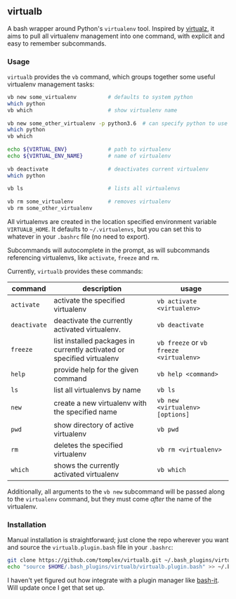 ## virtualb

A bash wrapper around Python's `virtualenv` tool. Inspired by [virtualz](https://github.com/aperezdc/virtualz), it aims to pull all virtualenv management into one command, with explicit and easy to remember subcommands.

### Usage

`virtualb` provides the `vb` command, which groups together some useful virtualenv management tasks:

```bash
vb new some_virtualenv          # defaults to system python
which python
vb which                        # show virtualenv name
 
vb new some_other_virtualenv -p python3.6  # can specify python to use
which python
vb which
 
echo ${VIRTUAL_ENV}             # path to virtualenv
echo ${VIRTUAL_ENV_NAME}        # name of virtualenv
 
vb deactivate                   # deactivates current virtualenv
which python
 
vb ls                           # lists all virtualenvs
 
vb rm some_virtualenv           # removes virtualenv
vb rm some_other_virtualenv
```

All virtualenvs are created in the location specified environment variable `VIRTUALB_HOME`. It defaults to `~/.virtualenvs`, but you can set this to whatever in your `.bashrc` file (no need to export).

Subcommands will autocomplete in the prompt, as will subcommands referencing virtualenvs, like `activate`, `freeze` and `rm`.

Currently, `virtualb` provides these commands:

|command|description|usage|
|---|---|---|
| `activate` | activate the specified virtualenv | `vb activate <virtualenv>` |
|`deactivate`| deactivate the currently activated virtualenv.|`vb deactivate`|
|`freeze`|list installed packages in currently activated or specified virtualenv| `vb freeze` or `vb freeze <virtualenv>`|
|`help`|provide help for the given command|`vb help <command>`|
|`ls`|list all virtualenvs by name|`vb ls`|
|`new`|create a new virtualenv with the specified name|`vb new <virtualenv> [options]`|
|`pwd`|show directory of active virtualenv|`vb pwd`|
|`rm` | deletes the specified virtualenv| `vb rm <virtualenv>`|
|`which`|shows the currently activated virtualenv|`vb which`|

Additionally, all arguments to the `vb new` subcommand will be passed along to the `virtualenv` command, but they must come *after* the name of the virtualenv.

### Installation

Manual installation is straightforward; just clone the repo wherever you want and source the `virtualb.plugin.bash` file in your `.bashrc`:

```bash
git clone https://github.com/tomplex/virtualb.git ~/.bash_plugins/virtualb
echo "source $HOME/.bash_plugins/virtualb/virtualb.plugin.bash" >> ~/.bashrc
```

I haven't yet figured out how integrate with a plugin manager like [bash-it](https://github.com/Bash-it/bash-it). Will update once I get that set up.

